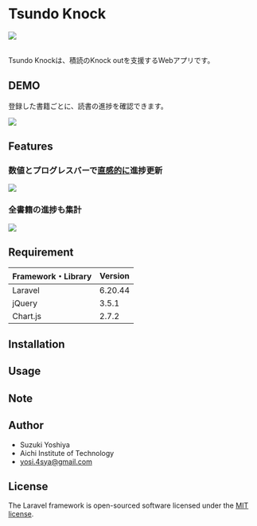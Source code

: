 # Tsundo Knock

![](https://github.com/Lium1126/TsundoKnock/blob/master/public/images/rogo.png)

<br>
Tsundo Knockは、積読のKnock outを支援するWebアプリです。

## DEMO

登録した書籍ごとに、読書の進捗を確認できます。

![](https://github.com/Lium1126/TsundoKnock/blob/master/public/images/Home.png)

## Features

### 数値とプログレスバーで<u>直感的に</u>進捗更新

![](https://github.com/Lium1126/TsundoKnock/blob/master/public/images/demo.gif)

### 全書籍の進捗も集計

![](https://github.com/Lium1126/TsundoKnock/blob/master/public/images/pie.png)

## Requirement

| Framework・Library | Version |
| --- | --- |
| Laravel | 6.20.44 |
| jQuery | 3.5.1 |
| Chart.js | 2.7.2 |

## Installation

## Usage

## Note

## Author

- Suzuki Yoshiya
- Aichi Institute of Technology
- yosi.4sya@gmail.com

## License

The Laravel framework is open-sourced software licensed under the [MIT license](https://github.com/laravel/framework/blob/8.x/LICENSE.md).
